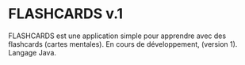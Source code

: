 # FLASHCARDS v.1
FLASHCARDS est une application simple pour apprendre avec des flashcards (cartes mentales). 
En cours de développement, (version 1).
Langage Java.

